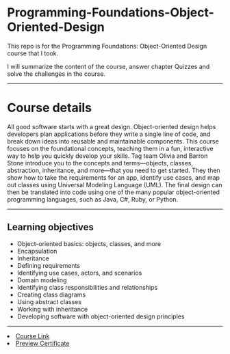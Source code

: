 # Programming-Foundations-Object-Oriented-Design
This repo is for the Programming Foundations: Object-Oriented Design course that I took.

I will summarize the content of the course, answer chapter Quizzes and solve the challenges in the course.
<hr>

 # Course details
 
 All good software starts with a great design. Object-oriented design helps developers plan applications before they write a single line of code, and break down ideas into reusable and maintainable components. This course focuses on the foundational concepts, teaching them in a fun, interactive way to help you quickly develop your skills. Tag team Olivia and Barron Stone introduce you to the concepts and terms—objects, classes, abstraction, inheritance, 
 and more—that you need to get started. They then show how to take the requirements for an app, identify use cases, and map out classes using Universal Modeling Language (UML). The final design can then be translated into code using one of the many popular object-oriented programming languages, such as Java, C#, Ruby, or Python.
 
 
 <hr>
 
 
 ## Learning objectives
 
 
 
- Object-oriented basics: objects, classes, and more
- Encapsulation
- Inheritance
- Defining requirements
- Identifying use cases, actors, and scenarios
- Domain modeling
- Identifying class responsibilities and relationships
- Creating class diagrams
- Using abstract classes
- Working with inheritance
- Developing software with object-oriented design principles
<hr>


<li> <a href="https://www.linkedin.com/learning/programming-foundations-object-oriented-design-3/" rel="nofollow">Course Link</a>
<li> <a href="https://www.linkedin.com/learning/certificates/c20a85e6f05cca6d20bc5f15236f3a1f5410154652073db05fdd50b86042ae06?trk=share_certificate" rel="nofollow">Preview Certificate</a>

